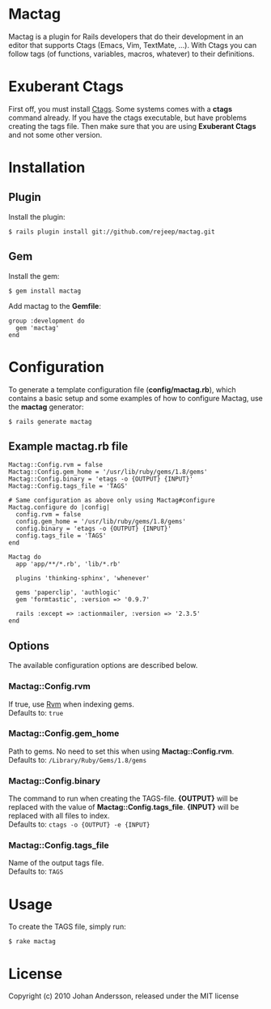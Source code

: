 # Mactag

Mactag is a plugin for Rails developers that do their development in
an editor that supports Ctags (Emacs, Vim, TextMate, ...). With Ctags
you can follow tags (of functions, variables, macros, whatever) to
their definitions.


# Exuberant Ctags
First off, you must install [Ctags](http://ctags.sourceforge.net/).
Some systems comes with a **ctags** command already. If you have the
ctags executable, but have problems creating the tags file. Then make
sure that you are using **Exuberant Ctags** and not some other version.


# Installation

## Plugin
Install the plugin:

    $ rails plugin install git://github.com/rejeep/mactag.git

## Gem
Install the gem:

    $ gem install mactag
    
Add mactag to the **Gemfile**:

    group :development do
      gem 'mactag'
    end


# Configuration

To generate a template configuration file (**config/mactag.rb**),
which contains a basic setup and some examples of how to configure
Mactag, use the **mactag** generator:

    $ rails generate mactag

## Example mactag.rb file

    Mactag::Config.rvm = false
    Mactag::Config.gem_home = '/usr/lib/ruby/gems/1.8/gems'
    Mactag::Config.binary = 'etags -o {OUTPUT} {INPUT}'
    Mactag::Config.tags_file = 'TAGS'
    
    # Same configuration as above only using Mactag#configure
    Mactag.configure do |config|
      config.rvm = false
      config.gem_home = '/usr/lib/ruby/gems/1.8/gems'
      config.binary = 'etags -o {OUTPUT} {INPUT}'
      config.tags_file = 'TAGS'
    end

    Mactag do
      app 'app/**/*.rb', 'lib/*.rb'

      plugins 'thinking-sphinx', 'whenever'

      gems 'paperclip', 'authlogic'
      gem 'formtastic', :version => '0.9.7'

      rails :except => :actionmailer, :version => '2.3.5'
    end
    
## Options
The available configuration options are described below.

### Mactag::Config.rvm
If true, use [Rvm](http://rvm.beginrescueend.com/) when indexing gems.  
Defaults to: `true`

### Mactag::Config.gem_home
Path to gems. No need to set this when using **Mactag::Config.rvm**.  
Defaults to: `/Library/Ruby/Gems/1.8/gems`
 
### Mactag::Config.binary
The command to run when creating the TAGS-file. **{OUTPUT}** will be
replaced with the value of **Mactag::Config.tags_file**. **{INPUT}**
will be replaced with all files to index.  
Defaults to: `ctags -o {OUTPUT} -e {INPUT}`

### Mactag::Config.tags_file
Name of the output tags file.  
Defaults to: `TAGS`


# Usage
To create the TAGS file, simply run:

    $ rake mactag


# License
Copyright (c) 2010 Johan Andersson, released under the MIT license
